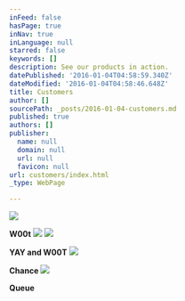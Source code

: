 ```yaml
---
inFeed: false
hasPage: true
inNav: true
inLanguage: null
starred: false
keywords: []
description: See our products in action.
datePublished: '2016-01-04T04:58:59.340Z'
dateModified: '2016-01-04T04:58:46.648Z'
title: Customers
author: []
sourcePath: _posts/2016-01-04-customers.md
published: true
authors: []
publisher:
  name: null
  domain: null
  url: null
  favicon: null
url: customers/index.html
_type: WebPage

---
```

![](https://the-grid-user-content.s3-us-west-2.amazonaws.com/cf8725b5-7d5a-447c-aae9-a0ac08e298fe.jpg)

**W00t**
![](https://the-grid-user-content.s3-us-west-2.amazonaws.com/a2f5acc9-59ae-4778-813f-e24a9e50000f.jpg)
![](https://the-grid-user-content.s3-us-west-2.amazonaws.com/050da696-9a4c-4225-89f7-63fbf9c68809.jpg)

**YAY and W00T**
![](https://the-grid-user-content.s3-us-west-2.amazonaws.com/c12b0a7d-edc3-41b6-9bdb-750506136a79.jpg)

**Chance**
![](https://the-grid-user-content.s3-us-west-2.amazonaws.com/48ba754f-05be-46d8-a3a9-2e32cea19471.jpg)

**Queue**